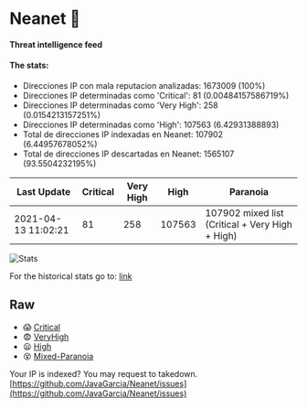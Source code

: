 # Neanet :hocho:
#### Threat intelligence feed
#### The stats:

- Direcciones IP con mala reputacion analizadas: 1673009 (100%)
- Direcciones IP determinadas como 'Critical':  81 (0.00484157586719%)
- Direcciones IP determinadas como 'Very High':  258 (0.0154213157251%)
- Direcciones IP determinadas como 'High':  107563 (6.42931388893)
- Total de direcciones IP indexadas en Neanet:  107902 (6.44957678052%)
- Total de direcciones IP descartadas en Neanet:  1565107 (93.5504232195%)

| Last Update | Critical | Very High | High | Paranoia |
| --- | --- | --- | --- | --- |
| 2021-04-13 11:02:21 | 81 | 258 | 107563 | 107902 mixed list (Critical + Very High + High)|

![Stats](https://docs.google.com/spreadsheets/d/e/2PACX-1vSnaNMIXVabIpDJjufMlzH7poXnshF3mgd8Is1g9ytUEzVsP5my4Trn8f-xkoLLQ38xpL3HtmUexLo6/pubchart?oid=501124687&format=image)

For the historical stats go to: [link](/stats.csv)
## Raw
- :scream: [Critical](https://raw.githubusercontent.com/JavaGarcia/Neanet/master/blacklists/neanet_critical.txt)
- :fearful: [VeryHigh](https://raw.githubusercontent.com/JavaGarcia/Neanet/master/blacklists/neanet_veryHigh.txtt)
- :frowning: [High](https://raw.githubusercontent.com/JavaGarcia/Neanet/master/blacklists/neanet_high.txt)
- :dizzy_face: [Mixed-Paranoia](https://raw.githubusercontent.com/JavaGarcia/Neanet/master/blacklists/neanet_all.txt)


Your IP is indexed? You may request to takedown. [https://github.com/JavaGarcia/Neanet/issues](https://github.com/JavaGarcia/Neanet/issues)

























































































































































































































































































































































































































































































































































































































































































































































































































































































































































































































































































































































































































































































































































































































































































































































































































































































































































































































































































































































































































































































































































































































































































































































































































































































































































































































































































































































































































































































































































































































































































































































































































































































































































































































































































































































































































































































































































































































































































































































































































































































































































































































































































































































































































































































































































































































































































































































































































































































































































































































































































































































































































































































































































































































































































































































































































































































































































































